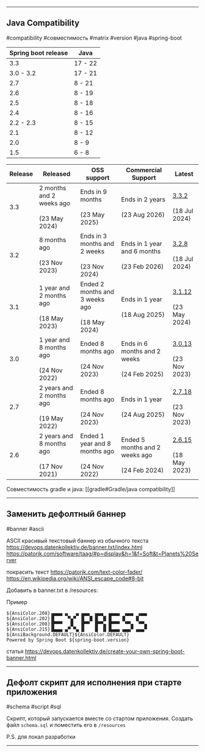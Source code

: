 
---
## Java Compatibility
#compatibility #совместимость #matrix #version #java #spring-boot

| Spring boot release | Java    |
| ------------------- | ------- |
| 3.3                 | 17 - 22 |
| 3.0 - 3.2           | 17 - 21 |
| 2.7                 | 8 - 21  |
| 2.6                 | 8 - 19  |
| 2.5                 | 8 - 18  |
| 2.4                 | 8 - 16  |
| 2.2 - 2.3           | 8 - 15  |
| 2.1                 | 8 - 12  |
| 2.0                 | 8 - 9   |
| 1.5                 | 6 - 8   |

| Release | Released                                      | OSS support                                         | Commercial Support                                  | Latest                                                                                                                         |
| ------- | --------------------------------------------- | --------------------------------------------------- | --------------------------------------------------- | ------------------------------------------------------------------------------------------------------------------------------ |
| 3.3     | 2 months and 2 weeks ago<br><br>(23 May 2024) | Ends in 9 months<br><br>(23 May 2025)               | Ends in 2 years<br><br>(23 Aug 2026)                | [3.3.2](https://github.com/spring-projects/spring-boot/releases/tag/v3.3.2 "Release Notes / Changelog")<br><br>(18 Jul 2024)   |
| 3.2     | 8 months ago<br><br>(23 Nov 2023)             | Ends in 3 months and 2 weeks<br><br>(23 Nov 2024)   | Ends in 1 year and 6 months<br><br>(23 Feb 2026)    | [3.2.8](https://github.com/spring-projects/spring-boot/releases/tag/v3.2.8 "Release Notes / Changelog")<br><br>(18 Jul 2024)   |
| 3.1     | 1 year and 2 months ago<br><br>(18 May 2023)  | Ended 2 months and 3 weeks ago<br><br>(18 May 2024) | Ends in 1 year<br><br>(18 Aug 2025)                 | [3.1.12](https://github.com/spring-projects/spring-boot/releases/tag/v3.1.12 "Release Notes / Changelog")<br><br>(23 May 2024) |
| 3.0     | 1 year and 8 months ago<br><br>(24 Nov 2022)  | Ended 8 months ago<br><br>(24 Nov 2023)             | Ends in 6 months and 2 weeks<br><br>(24 Feb 2025)   | [3.0.13](https://github.com/spring-projects/spring-boot/releases/tag/v3.0.13 "Release Notes / Changelog")<br><br>(23 Nov 2023) |
| 2.7     | 2 years and 2 months ago<br><br>(19 May 2022) | Ended 8 months ago<br><br>(24 Nov 2023)             | Ends in 1 year<br><br>(24 Aug 2025)                 | [2.7.18](https://github.com/spring-projects/spring-boot/releases/tag/v2.7.18 "Release Notes / Changelog")<br><br>(23 Nov 2023) |
| 2.6     | 2 years and 8 months ago<br><br>(17 Nov 2021) | Ended 1 year and 8 months ago<br><br>(24 Nov 2022)  | Ended 5 months and 2 weeks ago<br><br>(24 Feb 2024) | [2.6.15](https://github.com/spring-projects/spring-boot/releases/tag/v2.6.15 "Release Notes / Changelog")<br><br>(18 May 2023) |
Совместимость gradle и java: [[gradle#Gradle/java compatibility]]

---

## Заменить дефолтный баннер
#banner #ascii

ASCII красивый текстовый баннер из обычного текста
https://devops.datenkollektiv.de/banner.txt/index.html
https://patorjk.com/software/taag/#p=display&h=1&f=Soft&t=Planets%20Server

покрасить текст
https://patorjk.com/text-color-fader/
https://en.wikipedia.org/wiki/ANSI_escape_code#8-bit

Добавить в banner.txt в /resources:

Пример
```
${AnsiColor.208}▗▄▄▄▖▗▖  ▗▖▗▄▄▖ ▗▄▄▖ ▗▄▄▄▖ ▗▄▄▖ ▗▄▄▖  
${AnsiColor.202}▐▌    ▝▚▞▘ ▐▌ ▐▌▐▌ ▐▌▐▌   ▐▌   ▐▌     
${AnsiColor.208}▐▛▀▀▘  ▐▌  ▐▛▀▘ ▐▛▀▚▖▐▛▀▀▘ ▝▀▚▖ ▝▀▚▖  
${AnsiColor.215}▐▙▄▄▖▗▞▘▝▚▖▐▌   ▐▌ ▐▌▐▙▄▄▖▗▄▄▞▘▗▄▄▞▘  
${AnsiBackground.DEFAULT}${AnsiColor.DEFAULT}  
Powered by Spring Boot ${spring-boot.version}
```

статья
https://devops.datenkollektiv.de/create-your-own-spring-boot-banner.html

----

## Дефолт скрипт для исполнения при старте приложения
#schema #script #sql

Скрипт, который запускается вместе со стартом приложения.
Создать файл `schema.sql` и поместить его в `/resources`

P.S. для локал разработки

----

